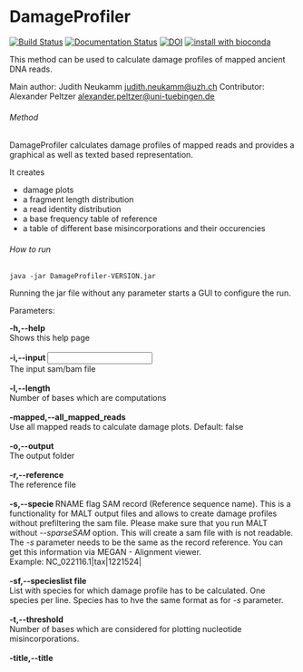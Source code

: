 # DamageProfiler
[![Build Status](https://travis-ci.org/Integrative-Transcriptomics/DamageProfiler.svg?branch=master)](https://travis-ci.org/Integrative-Transcriptomics/DamageProfiler)
[![Documentation Status](https://readthedocs.org/projects/damageprofiler/badge/?version=latest)](http://damageprofiler.readthedocs.io/en/latest/?badge=latest)
[![DOI](https://zenodo.org/badge/84447018.svg)](https://zenodo.org/badge/latestdoi/84447018)
[![install with bioconda](https://img.shields.io/badge/install%20with-bioconda-brightgreen.svg?style=flat-square)](http://bioconda.github.io/recipes/damageprofiler/README.html)

This method can be used to calculate damage profiles of mapped ancient DNA reads. 

Main author: Judith Neukamm <judith.neukamm@uzh.ch>
Contributor: Alexander Peltzer <alexander.peltzer@uni-tuebingen.de>

###### Method
DamageProfiler calculates damage profiles of mapped reads and provides a 
graphical as well as texted based representation. 

It creates 
- damage plots
- a fragment length distribution
- a read identity distribution 
- a base frequency table of reference 
- a table of different base misincorporations and their occurencies


###### How to run

```
java -jar DamageProfiler-VERSION.jar
```

Running the jar file without any parameter starts a GUI to configure the run. 


Parameters:

**-h,--help**\
Shows this help page\
\
**-i,--input <INPUT>**\
The input sam/bam file\
\
**-l,--length <LENGTH>**\
Number of bases which are computations\
\
**-mapped,--all_mapped_reads**\
Use all mapped reads to calculate damage plots. Default: false\
\
**-o,--output <OUTPUT>**\
The output folder\
\
**-r,--reference <REFERENCE>**\
The reference file\
\
**-s,--specie <SPECIE>**
RNAME flag SAM record (Reference sequence name). This is a functionality for MALT output files and allows to create damage profiles 
without prefiltering the sam file. Please make sure that you run MALT without *--sparseSAM* option. This will create a sam file with is not readable. 
The *-s* parameter needs to be the same as the record reference. You can get this information via MEGAN - Alignment viewer. \
Example: NC_022116.1|tax|1221524|
\
\
**-sf,--specieslist file <SPECIES LIST>**\
List with species for which damage profile has to be calculated. One species per line. Species has to hve the same format as for *-s* parameter.\
\
**-t,--threshold <THRESHOLD>**\
Number of bases which are considered for plotting nucleotide misincorporations.\
\
**-title,--title <TITLE>**\
Title used for all plots. Default: input file name\
\
**-yaxis,--yaxis <YAXIS>**\
Maximal value on y axis.\



Stay tuned, a more detailed description, manual and tutorial of DamageProfiler is coming soon.



